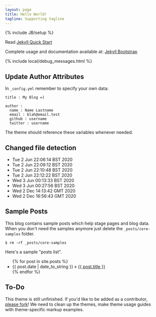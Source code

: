 ```yaml
---
layout: page
title: Hello World!
tagline: Supporting tagline
---
```

{% include JB/setup %}

Read [Jekyll Quick Start](http://jekyllbootstrap.com/usage/jekyll-quick-start.html)

Complete usage and documentation available at: [Jekyll Bootstrap](http://jekyllbootstrap.com)

{% include local/debug_messages.html %}

## Update Author Attributes

In `_config.yml` remember to specify your own data:

    title : My Blog =)

    author :
      name : Name Lastname
      email : blah@email.test
      github : username
      twitter : username

The theme should reference these variables whenever needed.

## Changed file detection

  * Tue  2 Jun 22:06:14 BST 2020
  * Tue  2 Jun 22:09:12 BST 2020
  * Tue  2 Jun 22:10:48 BST 2020
  * Tue  2 Jun 22:12:22 BST 2020
  * Wed  3 Jun 00:13:33 BST 2020
  * Wed  3 Jun 00:27:56 BST 2020
  * Wed  2 Dec 14:13:42 GMT 2020
  * Wed  2 Dec 16:56:43 GMT 2020

## Sample Posts

This blog contains sample posts which help stage pages and blog data.
When you don't need the samples anymore just delete the `_posts/core-samples` folder.

    $ rm -rf _posts/core-samples

Here's a sample "posts list".

<ul class="posts">
  {% for post in site.posts %}
    <li><span>{{ post.date | date_to_string }}</span> &raquo; <a href="{{ BASE_PATH }}{{ post.url }}">{{ post.title }}</a></li>
  {% endfor %}
</ul>

## To-Do

This theme is still unfinished. If you'd like to be added as a contributor, [please fork](http://github.com/plusjade/jekyll-bootstrap)!
We need to clean up the themes, make theme usage guides with theme-specific markup examples.


